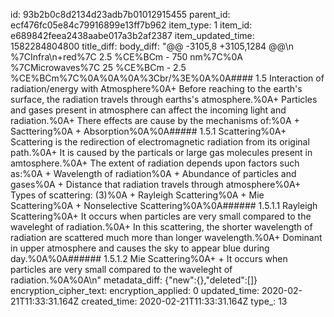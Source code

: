 id: 93b2b0c8d2134d23adb7b01012915455
parent_id: ecf476fc05e84c79916899e13ff7b962
item_type: 1
item_id: e689842feea2438aabe017a3b2af2387
item_updated_time: 1582284804800
title_diff: 
body_diff: "@@ -3105,8 +3105,1284 @@\n   %7CInfra\n+red%7C 2.5 %CE%BCm - 750 nm%7C%0A    %7CMicrowaves%7C 25 %CE%BCm - 2.5 %CE%BCm%7C%0A%0A%0A%3Cbr/%3E%0A%0A#### 1.5 Interaction of radiation/energy with Atmosphere%0A+ Before reaching to the earth's surface, the radiation travels through earths's atmosphere.%0A+ Particles and gases present in atmosphere can affect the incoming light and radiation.%0A+ There effects are cause by the mechanisms of:%0A    + Sacttering%0A    + Absorption%0A%0A##### 1.5.1 Scattering%0A+ Scattering is the redirection of electromagnetic radiation from its original path.%0A+ It is caused by the particals or large gas molecules present in amtosphere.%0A+ The extent of radiation depends upon factors such as:%0A    + Wavelength of radiation%0A    + Abundance of particles and gases%0A    + Distance that radiation travels through atmosphere%0A+ Types of scattering: (3)%0A    + Rayleigh Scattering%0A    + Mie Scattering%0A    + Nonselective Scattering%0A%0A###### 1.5.1.1 Rayleigh Scattering%0A+ It occurs when particles are very small compared to the waveleght of radiation.%0A+ In this scattering, the shorter wavelength of radiation are scattered much more than longer wavelength.%0A+ Dominant in upper atmosphere  and causes the sky to appear blue during day.%0A%0A###### 1.5.1.2 Mie Scattering%0A+ + It occurs when particles are very small compared to the waveleght of radiation.%0A%0A\n"
metadata_diff: {"new":{},"deleted":[]}
encryption_cipher_text: 
encryption_applied: 0
updated_time: 2020-02-21T11:33:31.164Z
created_time: 2020-02-21T11:33:31.164Z
type_: 13